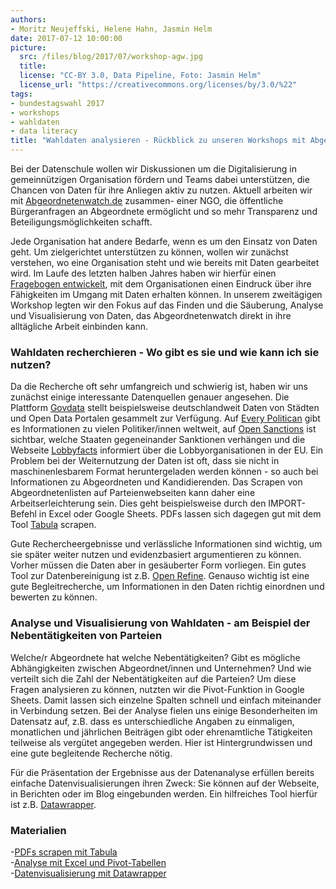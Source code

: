```yaml
---
authors: 
- Moritz Neujeffski, Helene Hahn, Jasmin Helm
date: 2017-07-12 10:00:00
picture:
  src: /files/blog/2017/07/workshop-agw.jpg
  title: 
  license: "CC-BY 3.0, Data Pipeline, Foto: Jasmin Helm" 
  license_url: "https://creativecommons.org/licenses/by/3.0/%22"   
tags:
- bundestagswahl 2017
- workshops
- wahldaten
- data literacy
title: "Wahldaten analysieren - Rückblick zu unseren Workshops mit Abgeordnetenwatch"
---
```


Bei der Datenschule wollen wir Diskussionen um die Digitalisierung in gemeinnützigen Organisation fördern und Teams dabei unterstützen, die Chancen von Daten für ihre Anliegen aktiv zu nutzen. Aktuell arbeiten wir mit [Abgeordnetenwatch.de](https://abgeordnetenwatch.de) zusammen- einer NGO, die öffentliche Bürgeranfragen an Abgeordnete ermöglicht und so mehr Transparenz und Beteiligungsmöglichkeiten schafft. 

Jede Organisation hat andere Bedarfe, wenn es um den Einsatz von Daten geht. Um zielgerichtet unterstützen zu können, wollen wir zunächst verstehen, wo eine Organisation steht und wie bereits mit Daten gearbeitet wird. Im Laufe des letzten halben Jahres haben wir hierfür einen [Fragebogen entwickelt](https://datenschule.de/files/workshops/DataLiteracy-MaturityModel-Datenschule.pdf), mit dem Organisationen einen Eindruck über ihre Fähigkeiten im Umgang mit Daten erhalten können. In unserem zweitägigen Workshop legten wir den Fokus auf das Finden und die Säuberung, Analyse und Visualisierung von Daten, das Abgeordnetenwatch direkt in ihre alltägliche Arbeit einbinden kann. 

### Wahldaten recherchieren - Wo gibt es sie und wie kann ich sie nutzen?

Da die Recherche oft sehr umfangreich und schwierig ist, haben wir uns zunächst einige interessante Datenquellen genauer angesehen. Die Plattform [Govdata](https://www.govdata.de/) stellt beispielsweise deutschlandweit Daten von Städten und Open Data Portalen gesammelt zur Verfügung. Auf [Every Politican](http://everypolitician.org/) gibt es Informationen zu vielen Politiker/innen weltweit, auf [Open Sanctions](https://opensanctions.org) ist sichtbar, welche Staaten gegeneinander Sanktionen verhängen und die Webseite [Lobbyfacts](https://lobbyfacts.eu/) informiert über die Lobbyorganisationen in der EU. Ein Problem bei der Weiternutzung der Daten ist oft, dass sie nicht in maschinenlesbarem Format heruntergeladen werden können - so auch bei Informationen zu Abgeordneten und Kandidierenden. Das Scrapen von Abgeordnetenlisten auf Parteienwebseiten kann daher eine Arbeitserleichterung sein. Dies geht beispielsweise durch den IMPORT-Befehl in Excel oder Google Sheets. PDFs lassen sich dagegen gut mit dem Tool [Tabula](http://tabula.technology/) scrapen. 

Gute Rechercheergebnisse und verlässliche Informationen sind wichtig, um sie später weiter nutzen und evidenzbasiert argumentieren zu können. Vorher müssen die Daten aber in gesäuberter Form vorliegen. Ein gutes Tool zur Datenbereinigung ist z.B. [Open Refine](http://openrefine.org/). Genauso wichtig ist eine gute Begleitrecherche, um Informationen in den Daten richtig einordnen und bewerten zu können.

### Analyse und Visualisierung von Wahldaten - am Beispiel der Nebentätigkeiten von Parteien

Welche/r Abgeordnete hat welche Nebentätigkeiten? Gibt es mögliche Abhängigkeiten zwischen Abgeordnet/innen und Unternehmen? Und wie verteilt sich die Zahl der Nebentätigkeiten auf die Parteien? Um diese Fragen analysieren zu können, nutzten wir die Pivot-Funktion in Google Sheets. Damit lassen sich einzelne Spalten schnell und einfach miteinander in Verbindung setzen. Bei der Analyse fielen uns einige Besonderheiten im Datensatz auf, z.B. dass es unterschiedliche Angaben zu einmaligen, monatlichen und jährlichen Beiträgen gibt oder ehrenamtliche Tätigkeiten teilweise als vergütet angegeben werden. Hier ist Hintergrundwissen und eine gute begleitende Recherche nötig.    

Für die Präsentation der Ergebnisse aus der Datenanalyse erfüllen bereits einfache Datenvisualisierungen ihren Zweck: Sie können auf der Webseite, in Berichten oder im Blog eingebunden werden. Ein hilfreiches Tool hierfür ist z.B. [Datawrapper](https://www.datawrapper.de/). 

### Materialien
-[PDFs scrapen mit Tabula](files/downloads/workshops/Lehrmaterial-DS-PDF-Scraping-Tabula.pdf) <br/>
-[Analyse mit Excel und Pivot-Tabellen](files/downloads/workshops/Lernmaterial-Pivot-Tabellen_Excel_Hintergundinfos.pdf) <br/>
-[Datenvisualisierung mit Datawrapper](files/downloads/workshops/Lehrmaterial-DS-Data-Viz-Datawrapper.pdf)

